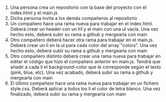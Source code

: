 1. Una persona crea un repositorio con la base del proyecto con el index.html y el main.js
2. Dicha persona invita a los demás compañeros al repositorio
3. Un compañero hace una rama nueva para trabajar en el index.html. Deberá crear un header con un h1 y el main con una ul vacía. Una vez hecho esto, deberá subir su rama a github y mergearla con main
4. Otro compañero deberá hacer otra rama para trabajar en el main.js. Deberá crear un li en la ul para cada color del array "colors". Una vez hecho esto, deberá subir su rama a github y mergearla con main
5. Otro compañero distinto deberá crear una rama nueva para trabajar en editar el código que hizo el compañero anterior en main.js. Tendrá que añadir a cada li el background-color que le corresponde según el texto (pink, blue, etc). Una vez acabado, deberá subir su rama a github y mergearla con main
6. El último compañeor hace una rama nueva para trabajar en un fichero style.css. Deberá aplicar a todos los li el color de letra blanco. Una vez finalizado, deberá subir su rama y mergearla con main
